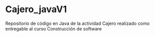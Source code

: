 # Cajero_javaV1
Repositorio de código en Java de la actividad Cajero realizado como entregable al curso Construcción de software 
